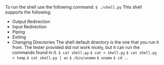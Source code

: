 To run the shell use the following command:
`$ ./shell.py`
This shell supports the following:
* Output Redirection
* Input Redirection
* Piping
* Exiting
* Changing Directories
The shell default directory is the one that you run it from.
The tester provided did not work nicely, but it can run the commands found in it.
`$ cat shell.py`
`$ cat < shell.py`
`$ cat shell.py > temp`
`$ cat shell.py | wc`
`$ /bin/uname`
`$ uname`
`$ cd ..`